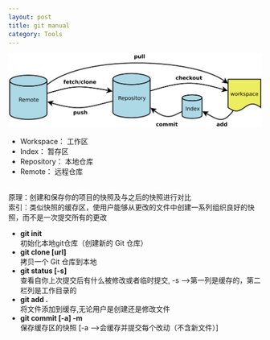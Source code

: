 ```yaml
---
layout: post
title: git manual
category: Tools
---
```

![](https://github.com/wangmingli/wangmingli.github.io/raw/master/pic/git.jpg)

* Workspace：  工作区
* Index：      暂存区
* Repository： 本地仓库
* Remote：     远程仓库

<br/>  
原理：创建和保存你的项目的快照及与之后的快照进行对比 <br/>  
索引：类似快照的缓存区，使用户能够从更改的文件中创建一系列组织良好的快照，而不是一次提交所有的更改 <br/>  

* **git init**    
初始化本地git仓库（创建新的 Git 仓库）
* **git clone [url]**  <br/>
拷贝一个 Git 仓库到本地  
* **git status [-s]**        
查看自你上次提交后有什么被修改或者临时提交, -s -->第一列是缓存的，第二栏列是工作目录的     
* **git  add  .**    
将文件添加到缓存,无论用户是创建还是修改文件    
* **git  commit  [-a] -m**   
保存缓存区的快照 [-a -->会缓存并提交每个改动（不含新文件）]


